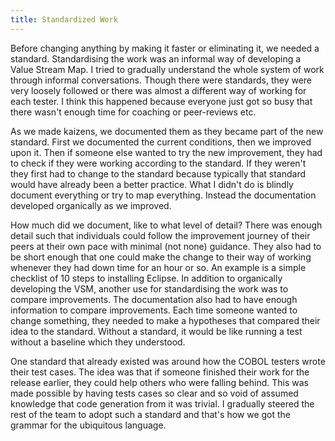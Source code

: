 ```yaml
---
title: Standardized Work
---
```


Before changing anything by making it faster or eliminating it, we needed a standard. 
Standardising the work was an informal way of developing a Value Stream Map. 
I tried to gradually understand the whole system of work through informal conversations. 
Though there were standards, they were very loosely followed or there was almost a different way of working for each tester. 
I think this happened because everyone just got so busy that there wasn't enough time for coaching or peer-reviews etc.

As we made kaizens, we documented them as they became part of the new standard. 
First we documented the current conditions, then we improved upon it.
Then if someone else wanted to try the new improvement, they had to check if they were working according to the standard.
If they weren't they first had to change to the standard because typically that standard would have already been a better practice.
What I didn't do is blindly document everything or try to map everything.
Instead the documentation developed organically as we improved.

How much did we document, like to what level of detail?
There was enough detail such that individuals could follow the improvement journey of their peers at their own pace with minimal (not none) guidance. 
They also had to be short enough that one could make the change to their way of working whenever they had down time for an hour or so.
An example is a simple checklist of 10 steps to installing Eclipse. 
In addition to organically developing the VSM, another use for standardising the work was to compare improvements. 
The documentation also had to have enough information to compare improvements.
Each time someone wanted to change something, they needed to make a hypotheses that compared their idea to the standard. 
Without a standard, it would be like running a test without a baseline which they understood.

One standard that already existed was around how the COBOL testers wrote their test cases.
The idea was that if someone finished their work for the release earlier, they could help others who were falling behind.
This was made possible by having tests cases so clear and so void of assumed knowledge that code generation from it was trivial.
I gradually steered the rest of the team to adopt such a standard and that's how we got the grammar for the ubiquitous language.
